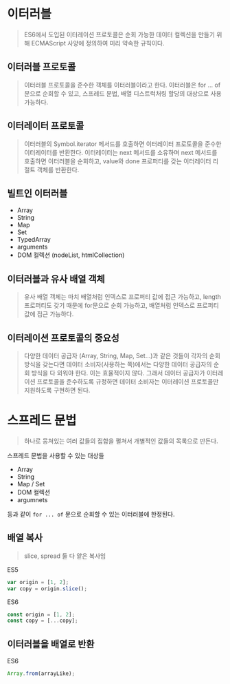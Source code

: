 # 이터러블

> ES6에서 도입된 이터레이션 프로토콜은 순회 가능한 데이터 컬렉션을 만들기 위해 ECMAScript 사양에 정의하여 미리 약속한 규칙이다.

## 이터러블 프로토콜

> 이터러블 프로토콜을 준수한 객체를 이터러블이라고 한다. 이터러블은 for ... of 문으로 순회할 수 있고, 스프레드 문법, 배열 디스트럭처링 할당의 대상으로 사용 가능하다.

## 이터레이터 프로토콜

> 이터러블의 Symbol.iterator 메서드를 호출하면 이터레이터 프로토콜을 준수한 이터레이터를 반환한다. 이터레이터는 next 메서드를 소유하며 next 메서드를 호출하면 이터러블을 순회하고, value와 done 프로퍼티를 갖는 이터레이터 리절트 객체를 반환한다.

## 빌트인 이터러블

- Array
- String
- Map
- Set
- TypedArray
- arguments
- DOM 컬렉션 (nodeList, htmlCollection)

## 이터러블과 유사 배열 객체

> 유사 배열 객체는 마치 배열처럼 인덱스로 프로퍼티 값에 접근 가능하고, length 프로퍼티도 갖기 때문에 for문으로 순회 가능하고, 배열처럼 인덱스로 프로퍼티 값에 접근 가능하다.

## 이터레이션 프로토콜의 중요성

> 다양한 데이터 공급자 (Array, String, Map, Set...)과 같은 것들이 각자의 순회 방식을 갖는다면 데이터 소비자(사용하는 쪽)에서는 다양한 데이터 공급자의 순회 방식을 다 외워야 한다. 이는 효율적이지 않다.
> 그래서 데이터 공급자가 이터레이션 프로토콜을 준수하도록 규정하면 데이터 소비자는 이터레이션 프로토콜만 지원하도록 구현하면 된다.

# 스프레드 문법

> 하나로 뭉쳐있는 여러 값들의 집합을 펼쳐서 개별적인 값들의 목록으로 만든다.

스프레드 문법을 사용할 수 있는 대상들

- Array
- String
- Map / Set
- DOM 컬렉션
- argumnets

등과 같이 `for ... of` 문으로 순회할 수 있는 이터러블에 한정된다.

## 배열 복사

> slice, spread 둘 다 얕은 복사임

ES5

```js
var origin = [1, 2];
var copy = origin.slice();
```

ES6

```js
const origin = [1, 2];
const copy = [...copy];
```

## 이터러블을 배열로 반환

ES6

```js
Array.from(arrayLike);
```
